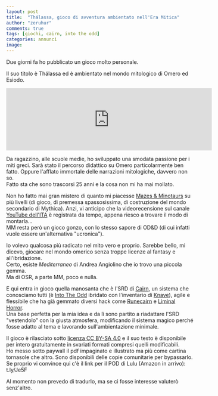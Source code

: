 ```yaml
---
layout: post
title:  "Thálassa, gioco di avventura ambientato nell'Era Mitica"
author: "zeruhur"
comments: true
tags: [giochi, cairn, into the odd]
categories: annunci
image:
---
```


Due giorni fa ho pubblicato un gioco molto personale.

Il suo titolo è Thálassa ed è ambientato nel mondo mitologico di Omero ed Esiodo.

<iframe frameborder="0" src="https://itch.io/embed/1369445" width="552" height="167"><a href="https://zeruhur.itch.io/thalassa">Thálassa by zeruhur</a></iframe>

Da ragazzino, alle scuole medie, ho sviluppato una smodata passione per i miti greci. Sarà stato il percorso didattico su Omero particolarmente ben fatto. Oppure l'afflato immortale delle narrazioni mitologiche, davvero non so.  
Fatto sta che sono trascorsi 25 anni e la cosa non mi ha mai mollato.

Non ho fatto mai gran mistero di quanto mi piacesse [Mazes & Minotaurs](http://mazesandminotaurs.free.fr/) su più livelli (di gioco, di premessa spassosissima, di costruzione del mondo secondario di Mythica). Anzi, vi anticipo che la videorecensione sul canale [YouTube dell'ITA](https://www.youtube.com/channel/UCi-EpcRXXpjOdQ3II16uRyg) è registrata da tempo, appena riesco a trovare il modo di montarla...  
MM resta però un gioco gonzo, con lo stesso sapore di OD&D (di cui infatti vuole essere un'alternativa "ucronica").

Io volevo qualcosa più radicato nel mito vero e proprio. Sarebbe bello, mi dicevo, giocare nel mondo omerico senza troppe licenze al fantasy e all'ibridazione.  
Certo, esiste *Mediterraneo* di Andrea Angiolino che io trovo una piccola gemma.  
Ma di OSR, a parte MM, poco e nulla.

E qui entra in gioco quella manosanta che è l'SRD di [Cairn](https://cairnrpg.com), un sistema che conosciamo tutti (è [Into The Odd](https://bastionland.com) ibridato con l'inventario di [Knave](https://questingbeast.itch.io/knave)), agile e flessibile che ha già gemmato diversi hack come [Runecairn](https://byodinsbeardrpg.itch.io/runecairn) e [Liminal Horror](https://ita-translation-alliance.itch.io/liminal-horror).  
Una base perfetta per la mia idea e da lì sono partito a riadattare l'SRD "vestendolo" con la giusta atmosfera, modificando il sistema magico perché fosse adatto al tema e lavorando sull'ambientazione minimale.

Il gioco è rilasciato sotto [licenza CC BY-SA 4.0](https://creativecommons.org/licenses/by-sa/4.0/deed.it) e il suo testo è disponibile per intero gratuitamente in svariati formati compresi quelli modificabili.   
Ho messo sotto paywall il pdf impaginato e illustrato ma più come cartina tornasole che altro. Sono disponibili delle copie comunitarie per bypassarlo. Se proprio vi convince qui c'è il link per il POD di Lulu (Amazon in arrivo): t.ly/Je5F

Al momento non prevedo di tradurlo, ma se ci fosse interesse valuterò senz'altro.